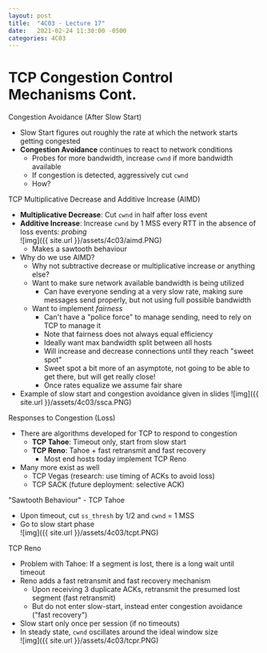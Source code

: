 ```yaml
---
layout: post
title:  "4C03 - Lecture 17"
date:   2021-02-24 11:30:00 -0500
categories: 4C03
---
```


TCP Congestion Control Mechanisms Cont.
===

Congestion Avoidance (After Slow Start)
- Slow Start figures out roughly the rate at which the network starts getting congested
- **Congestion Avoidance** continues to react to network conditions
    - Probes for more bandwidth, increase `cwnd` if more bandwidth available
    - If congestion is detected, aggressively cut `cwnd`
    - How?

TCP Multiplicative Decrease and Additive Increase (AIMD)
- **Multiplicative Decrease**: Cut `cwnd` in half after loss event
- **Additive Increase**: Increase `cwnd` by 1 MSS every RTT in the absence of loss events: *probing*  
    ![img]({{ site.url }}/assets/4c03/aimd.PNG)
    - Makes a sawtooth behaviour
- Why do we use AIMD?
    - Why not subtractive decrease or multiplicative increase or anything else?
    - Want to make sure network available bandwidth is being utilized
        - Can have everyone sending at a very slow rate, making sure messages send properly, but not using full possible bandwidth
    - Want to implement *fairness*
        - Can't have a "police force" to manage sending, need to rely on TCP to manage it
        - Note that fairness does not always equal efficiency
        - Ideally want max bandwidth split between all hosts
        - Will increase and decrease connections until they reach "sweet spot"
        - Sweet spot a bit more of an asymptote, not going to be able to get there, but will get really close!
        - Once rates equalize we assume fair share
- Example of slow start and congestion avoidance given in slides
    ![img]({{ site.url }}/assets/4c03/ssca.PNG)

Responses to Congestion (Loss)
- There are algorithms developed for TCP to respond to congestion
    - **TCP Tahoe**: Timeout only, start from slow start
    - **TCP Reno**: Tahoe + fast retransmit and fast recovery
        - Most end hosts today implement TCP Reno
- Many more exist as well
    - TCP Vegas (research: use timing of ACKs to avoid loss)
    - TCP SACK (future deployment: selective ACK)

"Sawtooth Behaviour" - TCP Tahoe
- Upon timeout, cut `ss_thresh` by 1/2 and `cwnd` = 1 MSS
- Go to slow start phase  
    ![img]({{ site.url }}/assets/4c03/tcpt.PNG)

TCP Reno
- Problem with Tahoe: If a segment is lost, there is a long wait until timeout
- Reno adds a fast retransmit and fast recovery mechanism
    - Upon receiving 3 duplicate ACKs, retransmit the presumed lost segment (fast retransmit)
    - But do not enter slow-start, instead enter congestion avoidance ("fast recovery")
- Slow start only once per session (if no timeouts)
- In steady state, `cwnd` oscillates around the ideal window size  
    ![img]({{ site.url }}/assets/4c03/tcpr.PNG)
